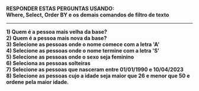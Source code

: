 <Strong> RESPONDER ESTAS PERGUNTAS USANDO: <Strong>
<br>
 Where, Select, Order BY e os demais comandos de filtro de texto
<hr>
1) Quem é a pessoa mais velha da base?
<br>
2) Quem é a pessoa mais nova da base?
<br>
3) Selecione as pessoas onde o nome comece com a letra 'A'
<br>
4) Selecione as pessoas onde o nome termine com a letra 'S'
<br>
5) Selecione as pessoas onde o sexo seja feminino
<br>
6) Seleciona as pessoas solteiras
<br>
7) Selecione as pessoas que nasceram entre 01/01/1990 e 10/04/2023
<br>
8) Selecione as pessoas cujo a idade seja maior que 26 e menor que 50 e ordene pela maior idade.
